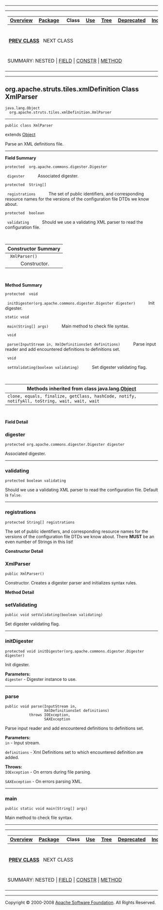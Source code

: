 ------------------------------------------------------------------------

<span id="navbar_top"></span> [](#skip-navbar_top "Skip navigation links")

<table>
<colgroup>
<col width="50%" />
<col width="50%" />
</colgroup>
<tbody>
<tr class="odd">
<td align="left"><span id="navbar_top_firstrow"></span>
<table>
<tbody>
<tr class="odd">
<td align="left"><a href="../../../../../overview-summary.html.md"><strong>Overview</strong></a> </td>
<td align="left"><a href="package-summary.html.md"><strong>Package</strong></a> </td>
<td align="left"> <strong>Class</strong> </td>
<td align="left"><a href="class-use/XmlParser.html.md"><strong>Use</strong></a> </td>
<td align="left"><a href="package-tree.html.md"><strong>Tree</strong></a> </td>
<td align="left"><a href="../../../../../deprecated-list.html.md"><strong>Deprecated</strong></a> </td>
<td align="left"><a href="../../../../../index-all.html.md"><strong>Index</strong></a> </td>
<td align="left"><a href="../../../../../help-doc.html.md"><strong>Help</strong></a> </td>
</tr>
</tbody>
</table></td>
<td align="left"></td>
</tr>
<tr class="even">
<td align="left"> <a href="../../../../../org/apache/struts/tiles/xmlDefinition/XmlListAttribute.html.md" title="class in org.apache.struts.tiles.xmlDefinition"><strong>PREV CLASS</strong></a>   NEXT CLASS</td>
<td align="left"><a href="../../../../../index.html.md?org/apache/struts/tiles/xmlDefinition/XmlParser.html"><strong>FRAMES</strong></a>    <a href="XmlParser.html"><strong>NO FRAMES</strong></a>    
<a href="../../../../../allclasses-noframe.html.md"><strong>All Classes</strong></a></td>
</tr>
<tr class="odd">
<td align="left">SUMMARY: NESTED | <a href="#field_summary">FIELD</a> | <a href="#constructor_summary">CONSTR</a> | <a href="#method_summary">METHOD</a></td>
<td align="left">DETAIL: <a href="#field_detail">FIELD</a> | <a href="#constructor_detail">CONSTR</a> | <a href="#method_detail">METHOD</a></td>
</tr>
</tbody>
</table>

<span id="skip-navbar_top"></span>

------------------------------------------------------------------------

org.apache.struts.tiles.xmlDefinition
 Class XmlParser
-------------------------------------

    java.lang.Object
      org.apache.struts.tiles.xmlDefinition.XmlParser

------------------------------------------------------------------------

    public class XmlParser

extends [Object](http://java.sun.com/j2se/1.4.2/docs/api/java/lang/Object.html.md?is-external=true "class or interface in java.lang")

Parse an XML definitions file.

------------------------------------------------------------------------

<span id="field_summary"></span>

**Field Summary**

`protected  org.apache.commons.digester.Digester`

` digester`
           Associated digester.

`protected  String[]`

` registrations`
           The set of public identifiers, and corresponding resource names for the versions of the configuration file DTDs we know about.

`protected  boolean`

` validating`
           Should we use a validating XML parser to read the configuration file.

  <span id="constructor_summary"></span>

| **Constructor Summary** |
|-------------------------|
| ` XmlParser()`          
            Constructor.  |

  <span id="method_summary"></span>

**Method Summary**

`protected  void`

` initDigester(org.apache.commons.digester.Digester digester)`
           Init digester.

`static void`

` main(String[] args)`
           Main method to check file syntax.

` void`

` parse(InputStream in, XmlDefinitionsSet definitions)`
           Parse input reader and add encountered definitions to definitions set.

` void`

` setValidating(boolean validating)`
           Set digester validating flag.

 <span id="methods_inherited_from_class_java.lang.Object"></span>

| **Methods inherited from class java.lang.[Object](http://java.sun.com/j2se/1.4.2/docs/api/java/lang/Object.html.md?is-external=true "class or interface in java.lang")** |
|-----------------------------------------------------------------------------------------------------------------------------------------------------------------------|
| `clone, equals, finalize, getClass, hashCode, notify, notifyAll, toString, wait, wait, wait`                                                                          |

 

<span id="field_detail"></span>

**Field Detail**

<span id="digester"></span>

### digester

    protected org.apache.commons.digester.Digester digester

Associated digester.

------------------------------------------------------------------------

<span id="validating"></span>

### validating

    protected boolean validating

Should we use a validating XML parser to read the configuration file. Default is `false`.

------------------------------------------------------------------------

<span id="registrations"></span>

### registrations

    protected String[] registrations

The set of public identifiers, and corresponding resource names for the versions of the configuration file DTDs we know about. There **MUST** be an even number of Strings in this list!

<span id="constructor_detail"></span>

**Constructor Detail**

### XmlParser

    public XmlParser()

Constructor. Creates a digester parser and initializes syntax rules.

<span id="method_detail"></span>

**Method Detail**

### setValidating

    public void setValidating(boolean validating)

Set digester validating flag.

------------------------------------------------------------------------

### initDigester

    protected void initDigester(org.apache.commons.digester.Digester digester)

Init digester.

**Parameters:**  
`digester` - Digester instance to use.

------------------------------------------------------------------------

### parse

    public void parse(InputStream in,
                      XmlDefinitionsSet definitions)
               throws IOException,
                      SAXException

Parse input reader and add encountered definitions to definitions set.

**Parameters:**  
`in` - Input stream.

`definitions` - Xml Definitions set to which encountered definition are added.

**Throws:**  
`IOException` - On errors during file parsing.

`SAXException` - On errors parsing XML.

------------------------------------------------------------------------

### main

    public static void main(String[] args)

Main method to check file syntax.

------------------------------------------------------------------------

<span id="navbar_bottom"></span> [](#skip-navbar_bottom "Skip navigation links")

<table>
<colgroup>
<col width="50%" />
<col width="50%" />
</colgroup>
<tbody>
<tr class="odd">
<td align="left"><span id="navbar_bottom_firstrow"></span>
<table>
<tbody>
<tr class="odd">
<td align="left"><a href="../../../../../overview-summary.html.md"><strong>Overview</strong></a> </td>
<td align="left"><a href="package-summary.html.md"><strong>Package</strong></a> </td>
<td align="left"> <strong>Class</strong> </td>
<td align="left"><a href="class-use/XmlParser.html.md"><strong>Use</strong></a> </td>
<td align="left"><a href="package-tree.html.md"><strong>Tree</strong></a> </td>
<td align="left"><a href="../../../../../deprecated-list.html.md"><strong>Deprecated</strong></a> </td>
<td align="left"><a href="../../../../../index-all.html.md"><strong>Index</strong></a> </td>
<td align="left"><a href="../../../../../help-doc.html.md"><strong>Help</strong></a> </td>
</tr>
</tbody>
</table></td>
<td align="left"></td>
</tr>
<tr class="even">
<td align="left"> <a href="../../../../../org/apache/struts/tiles/xmlDefinition/XmlListAttribute.html.md" title="class in org.apache.struts.tiles.xmlDefinition"><strong>PREV CLASS</strong></a>   NEXT CLASS</td>
<td align="left"><a href="../../../../../index.html.md?org/apache/struts/tiles/xmlDefinition/XmlParser.html"><strong>FRAMES</strong></a>    <a href="XmlParser.html"><strong>NO FRAMES</strong></a>    
<a href="../../../../../allclasses-noframe.html.md"><strong>All Classes</strong></a></td>
</tr>
<tr class="odd">
<td align="left">SUMMARY: NESTED | <a href="#field_summary">FIELD</a> | <a href="#constructor_summary">CONSTR</a> | <a href="#method_summary">METHOD</a></td>
<td align="left">DETAIL: <a href="#field_detail">FIELD</a> | <a href="#constructor_detail">CONSTR</a> | <a href="#method_detail">METHOD</a></td>
</tr>
</tbody>
</table>

<span id="skip-navbar_bottom"></span>

------------------------------------------------------------------------

Copyright © 2000-2008 [Apache Software Foundation](http://www.apache.org/). All Rights Reserved.
